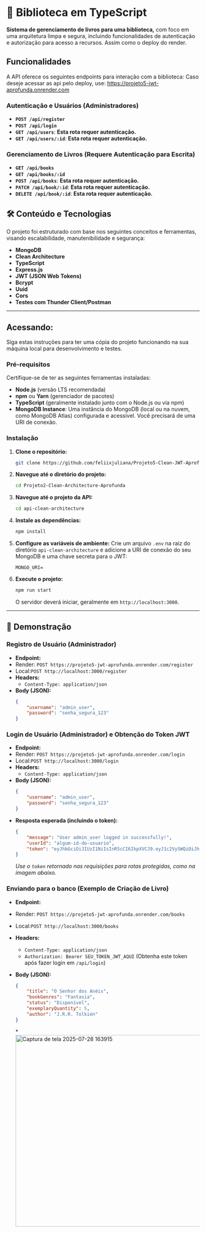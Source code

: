 # 🚀 Biblioteca em TypeScript

**Sistema de gerenciamento de livros para uma biblioteca,** com foco em uma arquitetura limpa e segura, incluindo funcionalidades de autenticação e autorização para acesso a recursos. Assim como o deploy do render.

## Funcionalidades

A API oferece os seguintes endpoints para interação com a biblioteca:
Caso deseje acessar as api pelo deploy, use: https://projeto5-jwt-aprofunda.onrender.com

### Autenticação e Usuários (Administradores)

* **`POST /api/register`**
* **`POST /api/login`**
* **`GET /api/users`**: **Esta rota requer autenticação.**
* **`GET /api/users/:id`**: **Esta rota requer autenticação.**

### Gerenciamento de Livros (Requere Autenticação para Escrita)

* **`GET /api/books`**
* **`GET /api/books/:id`**
* **`POST /api/books`**: **Esta rota requer autenticação.**
* **`PATCH /api/book/:id`**: **Esta rota requer autenticação.**
* **`DELETE /api/book/:id`**: **Esta rota requer autenticação.**

## 🛠️ Conteúdo e Tecnologias

O projeto foi estruturado com base nos seguintes conceitos e ferramentas, visando escalabilidade, manutenibilidade e segurança:

* **MongoDB**
* **Clean Architecture**
* **TypeScript**
* **Express.js**
* **JWT (JSON Web Tokens)**
* **Bcrypt**
* **Uuid**
* **Cors**
* **Testes com Thunder Client/Postman**

---

## Acessando:

Siga estas instruções para ter uma cópia do projeto funcionando na sua máquina local para desenvolvimento e testes.

### Pré-requisitos

Certifique-se de ter as seguintes ferramentas instaladas:

* **Node.js** (versão LTS recomendada)
* **npm** ou **Yarn** (gerenciador de pacotes)
* **TypeScript** (geralmente instalado junto com o Node.js ou via npm)
* **MongoDB Instance**: Uma instância do MongoDB (local ou na nuvem, como MongoDB Atlas) configurada e acessível. Você precisará de uma URI de conexão.

### Instalação

1.  **Clone o repositório:**
    ```bash
    git clone https://github.com/feliixjuliana/Projeto5-Clean-JWT-Aprofunda.git
    ```
2.  **Navegue até o diretório do projeto:**
    ```bash
    cd Projeto2-Clean-Architecture-Aprofunda
    ```
3.  **Navegue até o projeto da API:**
    ```bash
    cd api-clean-architecture
    ```
4.  **Instale as dependências:**
    ```bash
    npm install
    ```
5.  **Configure as variáveis de ambiente:**
    Crie um arquivo `.env` na raiz do diretório `api-clean-architecture` e adicione a URI de conexão do seu MongoDB e uma chave secreta para o JWT:

    ```
    MONGO_URI=
    ```

6.  **Execute o projeto:**
    ```bash
    npm run start
    ```
    O servidor deverá iniciar, geralmente em `http://localhost:3000`.

---

## 📸 Demonstração

### Registro de Usuário (Administrador)

* **Endpoint:**
* Render: `POST https://projeto5-jwt-aprofunda.onrender.com/register`
* Local:`POST http://localhost:3000/register`
* **Headers:**
    * `Content-Type: application/json`
* **Body (JSON):**
    ```json
    {
        "username": "admin_user",
        "password": "senha_segura_123"
    }
    ```

### Login de Usuário (Administrador) e Obtenção do Token JWT

* **Endpoint:**
* Render: `POST https://projeto5-jwt-aprofunda.onrender.com/login`
* Local:`POST http://localhost:3000/login`
* **Headers:**
    * `Content-Type: application/json`
* **Body (JSON):**
    ```json
    {
        "username": "admin_user",
        "password": "senha_segura_123"
    }
    ```
* **Resposta esperada (incluindo o token):**
    ```json
    {
        "message": "User admin_user logged in successfully!",
        "userId": "algum-id-do-usuario",
        "token": "eyJhbGciOiJIUzI1NiIsInR5cCI6IkpXVCJ9.eyJ1c2VySWQiOiJhbGgum-id-do-usuario... (Seu Token JWT completo aqui)"
    }
    ```
    *Use o `token` retornado nas requisições para rotas protegidas, como na imagem abaixo.*

### Enviando para o banco (Exemplo de Criação de Livro)

* **Endpoint:**
* Render: `POST https://projeto5-jwt-aprofunda.onrender.com/books`
* Local:`POST http://localhost:3000/books`
* **Headers:**
    * `Content-Type: application/json`
    * `Authorization: Bearer SEU_TOKEN_JWT_AQUI` (Obtenha este token após fazer login em `/api/login`)
* **Body (JSON):**
    ```json
    {
        "title": "O Senhor dos Anéis",
        "bookGenres": "Fantasia",
        "status": "Disponível",
        "exemplaryQuantity": 5,
        "author": "J.R.R. Tolkien"
    }
    ```
  
  *<img width="500" height="500" alt="Captura de tela 2025-07-28 163915" src="https://github.com/user-attachments/assets/b1bdcbe5-055e-4f9b-a057-20c5d1039398" />
